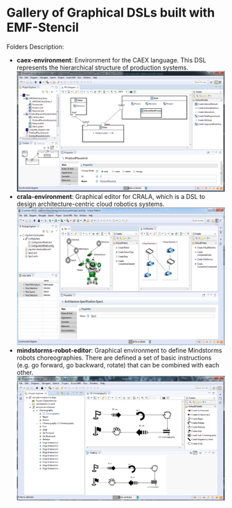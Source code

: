 [//]: # (gallery-graphical-dsls-emfStencil)
# Gallery of Graphical DSLs built with EMF-Stencil

Folders Description:
* __caex-environment__: Environment for the CAEX language. This DSL represents the hierarchical structure of production systems.
![](/images/result-enviroment-caex.png) 
* __crala-environment__: Graphical editor for CRALA, which is a DSL to design architecture-centric cloud robotics systems.
![](/images/result-enviroment-crala.png)
* __mindstorms-robot-editor__: Graphical environment to define Mindstorms robots choreographies. There are defined a set of basic instructions (e.g. go forward, go backward, rotate) that can be combined with each other.
![](/images/result-enviroment-lego.png) 